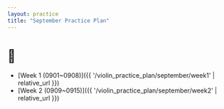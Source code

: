 ```yaml
---
layout: practice
title: "September Practice Plan"
---
```


# 🎻
- [Week 1 (0901~0908)]({{ '/violin_practice_plan/september/week1' | relative_url }})
- [Week 2 (0909~0915)]({{ '/violin_practice_plan/september/week2' | relative_url }})
